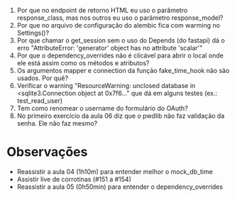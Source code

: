 1. Por que no endpoint de retorno HTML eu uso o parâmetro response_class, mas nos outros eu uso o parâmetro response_model?
2. Por que no arquivo de configuração do alembic fica com warming no Settings()?
3. Por que chamar o get_session sem o uso do Depends (do fastapi) dá o erro "AttributeError: 'generator' object has no attribute 'scalar'"
4. Por que o dependency_overrides não é clicável para abrir o local onde ele está assim como os métodos e atributos?
5. Os argumentos mapper e connection da função fake_time_hook não são usados. Por quê?
6. Verificar o warning "ResourceWarning: unclosed database in <sqlite3.Connection object at 0x7f6..." que dá em alguns testes (ex.: test_read_user)
7. Tem como renomear o username do formulário do OAuth?
8. No primeiro exercício da aula 06 diz que o pwdlib não faz validação da senha. Ele não faz mesmo?


# Observações

* Reassistir a aula 04 (1h10m) para entender melhor o mock_db_time
* Assistir live de corrotinas (#151 a #154)
* Reassistir a aula 05 (0h50min) para entender o dependency_overrides